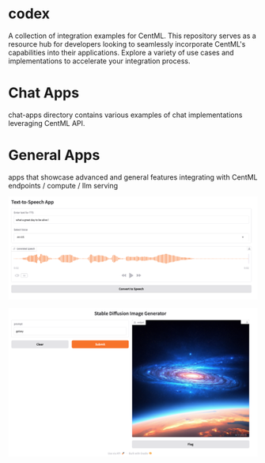 # codex

A collection of integration examples for CentML. This repository serves as a resource hub for developers looking to seamlessly incorporate CentML's capabilities into their applications. Explore a variety of use cases and implementations to accelerate your integration process.

# Chat Apps
chat-apps directory contains various examples of chat implementations leveraging CentML API. 

# General Apps
apps that showcase advanced and general features integrating with CentML endpoints / compute / llm serving



![text to speech](image.png)

![image generation](image-1.png)

